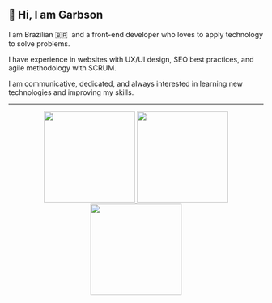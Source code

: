 
## 👋 Hi, I am Garbson

I am Brazilian 🇧🇷 &nbsp;and a front-end developer who loves to apply technology to solve problems.

I have experience in websites with UX/UI design, SEO best practices, and agile methodology with SCRUM.

I am communicative, dedicated, and always interested in learning new technologies and improving my skills.

<hr>

<center>
<a href="#">
  <img height="180" src="https://github-readme-stats.vercel.app/api/top-langs/?username=Garbson&hide_title=true&layout=compact&langs_count=8&theme=chartreuse-dark&role=OWNER" />
</a>
<a href="#">
  <img height="180" src="https://streak-stats.demolab.com/?user=Garbson&theme=dark&background=000000" />
</a>
<a href="#">
  <img height="180" src="https://github-readme-stats.vercel.app/api?username=Garbson&show_icons=true&hide_title=true&count_private=true&theme=chartreuse-dark" />
</a>
</center>
